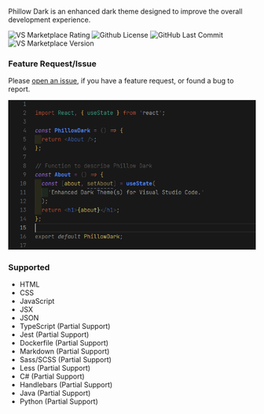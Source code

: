 Phillow Dark is an enhanced dark theme designed to improve the overall development experience.

![VS Marketplace Rating](https://flat.badgen.net/vs-marketplace/rating/philecker.phillow-dark)
![Github License](https://flat.badgen.net/github/license/philecker/phillow-dark/)
![GitHub Last Commit](https://flat.badgen.net/github/last-commit/philecker/phillow-dark/main)
![VS Marketplace Version](https://flat.badgen.net/vs-marketplace/v/philecker.phillow-dark)

### Feature Request/Issue

Please [open an issue](https://github.com/philecker/phillow-dark/issues), if you have a feature request, or found a bug to report.

![Phillow Dark Preview](images/PhillowDark_Preview.png)

### Supported

* HTML
* CSS
* JavaScript
* JSX
* JSON
* TypeScript (Partial Support)
* Jest (Partial Support)
* Dockerfile (Partial Support)
* Markdown (Partial Support)
* Sass/SCSS (Partial Support)
* Less (Partial Support)
* C# (Partial Support)
* Handlebars (Partial Support)
* Java (Partial Support)
* Python (Partial Support)